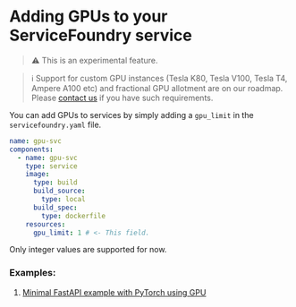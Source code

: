 # Adding GPUs to your ServiceFoundry service

> :warning: This is an experimental feature.

> :information_source: Support for custom GPU instances (Tesla K80, Tesla V100, Tesla T4, Ampere A100 etc) and fractional GPU allotment are on our roadmap. Please [contact us](https://docs.truefoundry.com/documentation/getting-help) if you have such requirements.

You can add GPUs to services by simply adding a `gpu_limit` in the `servicefoundry.yaml` file. 
```yaml
name: gpu-svc
components:
  - name: gpu-svc
    type: service
    image:
      type: build
      build_source:
        type: local
      build_spec:
        type: dockerfile
    resources:
      gpu_limit: 1 # <- This field.
```
Only integer values are supported for now.

### Examples:

1. [Minimal FastAPI example with PyTorch using GPU](https://github.com/truefoundry/truefoundry-examples/tree/main/adding-gpu-to-service/service)
